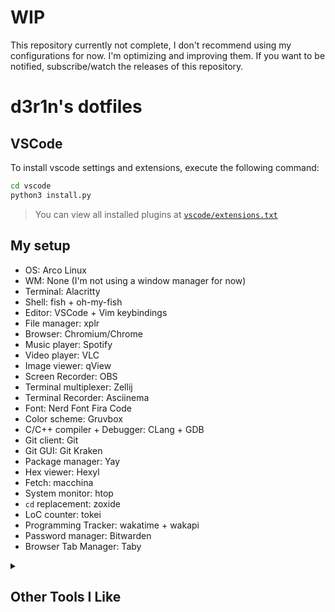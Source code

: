 # WIP
This repository currently not complete, I don't recommend using my configurations for now. I'm optimizing and improving them. If you want to be notified, subscribe/watch the releases of this repository.

# d3r1n's dotfiles

## VSCode
To install vscode settings and extensions, execute the following command:
```sh
cd vscode
python3 install.py
```
> You can view all installed plugins at [`vscode/extensions.txt`](./vscode/extensions.txt)

## My setup
- OS: Arco Linux
- WM: None (I'm not using a window manager for now)
- Terminal: Alacritty
- Shell: fish + oh-my-fish
- Editor: VSCode + Vim keybindings
- File manager: xplr
- Browser: Chromium/Chrome
- Music player: Spotify
- Video player: VLC
- Image viewer: qView
- Screen Recorder: OBS
- Terminal multiplexer: Zellij
- Terminal Recorder: Asciinema
- Font: Nerd Font Fira Code
- Color scheme: Gruvbox
- C/C++ compiler + Debugger: CLang + GDB
- Git client: Git
- Git GUI: Git Kraken
- Package manager: Yay
- Hex viewer: Hexyl
- Fetch: macchina
- System monitor: htop
- `cd` replacement: zoxide
- LoC counter: tokei
- Programming Tracker: wakatime + wakapi
- Password manager: Bitwarden
- Browser Tab Manager: Taby

<details>
    <summary><h2>Other Tools I Like</h2></summary>

- Disk Usage Statistics GUI: Filelight
- GUI File Manager: Dolphin

</details>
